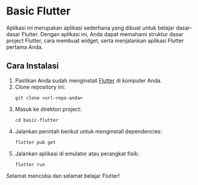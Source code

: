 # Basic Flutter
Aplikasi ini merupakan aplikasi sederhana yang dibuat untuk belajar dasar-dasar Flutter. Dengan aplikasi ini, Anda dapat memahami struktur dasar project Flutter, cara membuat widget, serta menjalankan aplikasi Flutter pertama Anda.

## Cara Instalasi

1. Pastikan Anda sudah menginstall [Flutter](https://flutter.dev/docs/get-started/install) di komputer Anda.
2. Clone repository ini:
   ```
   git clone <url-repo-anda>
   ```
3. Masuk ke direktori project:
   ```
   cd basic-flutter
   ```
4. Jalankan perintah berikut untuk menginstall dependencies:
   ```
   flutter pub get
   ```
5. Jalankan aplikasi di emulator atau perangkat fisik:
   ```
   flutter run
   ```

Selamat mencoba dan selamat belajar Flutter!
